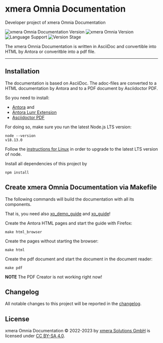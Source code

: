 # xmera Omnia Documentation

Developer project of xmera Omnia Documentation

![xmera Omnia Documentation Version](https://img.shields.io/badge/xmera_Omnia_Documentation-0.6.0-red) ![xmera Omnia Version](https://img.shields.io/badge/xmera_Omnia-v3.7.z-blue) ![Language Support](https://img.shields.io/badge/Languages-de-green) ![Version Stage](https://img.shields.io/badge/Stage-release-important)

The xmera Omnia Documentation is written in AsciiDoc and convertible into HTML by Antora or converitble into a pdf file.

---

## Installation

The documentation is based on AsciiDoc. The adoc-files are converted to a HTML documentation by Antora and to a PDF document by Asciidoctor PDF.

So you need to install:

- [Antora](https://docs.antora.org/antora/latest/install/install-antora/) and
- [Antora Lunr Extension](https://docs.antora.org/antora/latest/extend/supported-components/#component-matrix)
- [Asciidoctor PDF](https://asciidoctor.org/docs/asciidoctor-pdf/#install-the-published-gem)

For doing so, make sure you run the latest Node.js LTS version:

    node --version
    v18.13.0

Follow the [instructions for Linux](https://docs.antora.org/antora/latest/install/linux-requirements/#upgrade-node) in order to upgrade to the latest LTS version of node.

Install all dependencies of this project by

    npm install

## Create xmera Omnia Documentation via Makefile

The following commands will build the documentation with all its components.

That is, you need also [xo_demo_guide](https://github.com/xmera-circle/xo_demo_guide) and [xo_guide](https://github.com/xmera-circle/xo_guide)!

Create the Antora HTML pages and start the guide with Firefox:

    make html_browser

Create the pages without starting the browser:

    make html

Create the pdf document and start the document in the document reader:

    make pdf

**NOTE** The PDF Creator is not working right now!

## Changelog

All notable changes to this project will be reported in the [changelog](https://circle.xmera.de/projects/xmera-omnia-guide/repository/xo_guide/revisions/develop/entry//CHANGELOG.md).

## License

xmera Omnia Documentation © 2022-2023 by [xmera Solutions GmbH](https://xmera.de) is licensed under [CC BY-SA 4.0](https://creativecommons.org/licenses/by-sa/4.0/deed.en).
